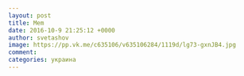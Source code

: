 ```yaml
--- 
layout: post 
title: Mem 
date: 2016-10-9 21:25:12 +0000 
author: svetashov 
image: https://pp.vk.me/c635106/v635106284/1119d/lg73-gxnJB4.jpg
comment: 
categories: украина
---
```


